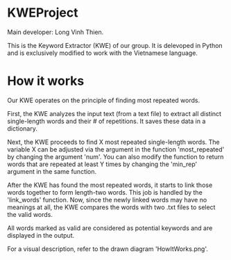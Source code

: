 # KWEProject
Main developer: Long Vinh Thien.

This is the Keyword Extractor (KWE) of our group. It is delevoped in Python and is exclusively modified to work with the Vietnamese language.

# How it works
Our KWE operates on the principle of finding most repeated words.

First, the KWE analyzes the input text (from a text file) to extract all distinct single-length words and their # of repetitions. It saves these data in a dictionary.

Next, the KWE proceeds to find X most repeated single-length words. The variable X can be adjusted via the argument in the function 'most_repeated' by changing the argument 'num'. You can also modify the function to return words that are repeated at least Y times by changing the 'min_rep' argument in the same function.

After the KWE has found the most repeated words, it starts to link those words together to form length-two words. This job is handled by the 'link_words' function. Now, since the newly linked words may have no meanings at all, the KWE compares the words with two .txt files to select the valid words.

All words marked as valid are considered as potential keywords and are displayed in the output.

For a visual description, refer to the drawn diagram 'HowItWorks.png'.
